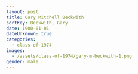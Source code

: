 ```yaml
---
layout: post
title: Gary Mitchell Beckwith
sortKey: Beckwith, Gary
date: 1900-01-01
dateUnknown: true
categories:
  - class-of-1974
images:
  - /assets/class-of-1974/gary-m-beckwith-1.png
gender: male
---
```

